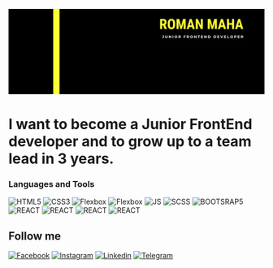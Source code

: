 ![Header](https://github.com/romanmaha/romanmaha/blob/main/assets/header.png)

# I want to become a Junior FrontEnd developer and to grow up to a team lead in 3 years.

### Languages and Tools

![HTML5](https://img.shields.io/badge/-HTML5-000000?style=for-the-badge&logo=HTML5)
![CSS3](https://img.shields.io/badge/-CSS3-000000?style=for-the-badge&logo=CSS3&logoColor=2162af)
![Flexbox](https://img.shields.io/badge/-Flexbox-000000?style=for-the-badge&logo=&logoColor=2162af)
![Flexbox](https://img.shields.io/badge/-CSSGrid-000000?style=for-the-badge&logo=&logoColor=2162af)
![JS](https://img.shields.io/badge/-JavaScript-000000?style=for-the-badge&logo=JavaScript&logoColor=efd81d)
![SCSS](https://img.shields.io/badge/-SASS-000000?style=for-the-badge&logo=SASS&logoColor=#ce679a)
![BOOTSRAP5](https://img.shields.io/badge/-Bootstrap-000000?style=for-the-badge&logo=bootstrap&logoColor=613f90)
![REACT](https://img.shields.io/badge/-React-000000?style=for-the-badge&logo=react&logoColor=#5ed3f3#)
![REACT](https://img.shields.io/badge/-Git-000000?style=for-the-badge&logo=git&logoColor=e84e31)
![REACT](https://img.shields.io/badge/-VSCODE-000000?style=for-the-badge&logo=VisualStudioCode&logoColor=4daced)
![REACT](https://img.shields.io/badge/-Figma-000000?style=for-the-badge&logo=FIGMA&logoColor=f76e5f)

## Follow me

[![Facebook](https://img.shields.io/badge/-Facebook-000000?style=for-the-badge&logo=facebook)](https://www.facebook.com/roman.maha.iv)
[![Instagram](https://img.shields.io/badge/-Instagram-000000?style=for-the-badge&logo=instagram)](https://www.instagram.com/roman.maha/)
[![Linkedin](https://img.shields.io/badge/-Linkedin-000000?style=for-the-badge&logo=linkedin&logoColor=0a66c2)](https://www.linkedin.com/in/roman-maha-129b00196//)
[![Telegram](https://img.shields.io/badge/-Telegram-000000?style=for-the-badge&logo=Telegram&logoColor=0a66c2)](https://www.linkedin.com/in/roman-maha-129b00196//)

<!--
**romanmaha/romanmaha** is a ✨ _special_ ✨ repository because its `README.md` (this file) appears on your GitHub profile.

Here are some ideas to get you started:

- 🔭 I’m currently working on ...
- 🌱 I’m currently learning ...
- 👯 I’m looking to collaborate on ...
- 🤔 I’m looking for help with ...
- 💬 Ask me about ...
- 📫 How to reach me: ...
- 😄 Pronouns: ...
- ⚡ Fun fact: ...
-->
